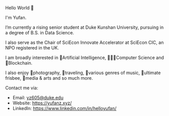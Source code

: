 Hello World 👋

I'm Yufan. 

I’m currently a rising senior student at Duke Kunshan University, pursuing in a degree of B.S. in Data Science. 

I also serve as the Chair of SciEcon Innovate Accelerator at SciEcon CIC, an NPO registered in the UK.

I am broadly interested in 🤖Artificial Intelligence, 👨🏻‍💻Computer Science and 🐣Blockchain.

I also enjoy 📸photography, 🚞traveling, 🎹various genres of music, 🥏ultimate frisbee, 🎨media & arts and so much more.

Contact me via:

- Email: yz605@duke.edu
- Website: https://yufanz.xyz/
- LinkedIn: https://www.linkedin.com/in/helloyufan/

<!---
BruceZZZZZZZ/BruceZZZZZZZ is a ✨ special ✨ repository because its `README.md` (this file) appears on your GitHub profile.
You can click the Preview link to take a look at your changes.
--->
